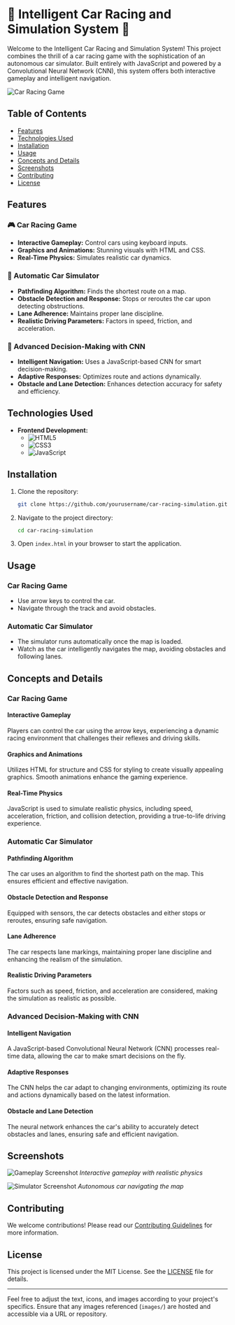 # 🚗 Intelligent Car Racing and Simulation System 🏁

Welcome to the Intelligent Car Racing and Simulation System! This project combines the thrill of a car racing game with the sophistication of an autonomous car simulator. Built entirely with JavaScript and powered by a Convolutional Neural Network (CNN), this system offers both interactive gameplay and intelligent navigation.

![Car Racing Game](images/car_racing_game.jpg)

## Table of Contents

- [Features](#features)
- [Technologies Used](#technologies-used)
- [Installation](#installation)
- [Usage](#usage)
- [Concepts and Details](#concepts-and-details)
- [Screenshots](#screenshots)
- [Contributing](#contributing)
- [License](#license)

## Features

### 🎮 Car Racing Game
- **Interactive Gameplay:** Control cars using keyboard inputs.
- **Graphics and Animations:** Stunning visuals with HTML and CSS.
- **Real-Time Physics:** Simulates realistic car dynamics.

### 🤖 Automatic Car Simulator
- **Pathfinding Algorithm:** Finds the shortest route on a map.
- **Obstacle Detection and Response:** Stops or reroutes the car upon detecting obstructions.
- **Lane Adherence:** Maintains proper lane discipline.
- **Realistic Driving Parameters:** Factors in speed, friction, and acceleration.

### 🧠 Advanced Decision-Making with CNN
- **Intelligent Navigation:** Uses a JavaScript-based CNN for smart decision-making.
- **Adaptive Responses:** Optimizes route and actions dynamically.
- **Obstacle and Lane Detection:** Enhances detection accuracy for safety and efficiency.

## Technologies Used

- **Frontend Development:** 
  - ![HTML5](https://img.shields.io/badge/HTML5-E34F26?style=flat&logo=html5&logoColor=white)
  - ![CSS3](https://img.shields.io/badge/CSS3-1572B6?style=flat&logo=css3&logoColor=white)
  - ![JavaScript](https://img.shields.io/badge/JavaScript-F7DF1E?style=flat&logo=javascript&logoColor=black)

## Installation

1. Clone the repository:
   ```bash
   git clone https://github.com/yourusername/car-racing-simulation.git
   ```
2. Navigate to the project directory:
   ```bash
   cd car-racing-simulation
   ```
3. Open `index.html` in your browser to start the application.

## Usage

### Car Racing Game
- Use arrow keys to control the car.
- Navigate through the track and avoid obstacles.

### Automatic Car Simulator
- The simulator runs automatically once the map is loaded.
- Watch as the car intelligently navigates the map, avoiding obstacles and following lanes.

## Concepts and Details

### Car Racing Game

#### Interactive Gameplay
Players can control the car using the arrow keys, experiencing a dynamic racing environment that challenges their reflexes and driving skills.

#### Graphics and Animations
Utilizes HTML for structure and CSS for styling to create visually appealing graphics. Smooth animations enhance the gaming experience.

#### Real-Time Physics
JavaScript is used to simulate realistic physics, including speed, acceleration, friction, and collision detection, providing a true-to-life driving experience.

### Automatic Car Simulator

#### Pathfinding Algorithm
The car uses an algorithm to find the shortest path on the map. This ensures efficient and effective navigation.

#### Obstacle Detection and Response
Equipped with sensors, the car detects obstacles and either stops or reroutes, ensuring safe navigation.

#### Lane Adherence
The car respects lane markings, maintaining proper lane discipline and enhancing the realism of the simulation.

#### Realistic Driving Parameters
Factors such as speed, friction, and acceleration are considered, making the simulation as realistic as possible.

### Advanced Decision-Making with CNN

#### Intelligent Navigation
A JavaScript-based Convolutional Neural Network (CNN) processes real-time data, allowing the car to make smart decisions on the fly.

#### Adaptive Responses
The CNN helps the car adapt to changing environments, optimizing its route and actions dynamically based on the latest information.

#### Obstacle and Lane Detection
The neural network enhances the car's ability to accurately detect obstacles and lanes, ensuring safe and efficient navigation.

## Screenshots

![Gameplay Screenshot](images/gameplay_screenshot.jpg)
*Interactive gameplay with realistic physics*

![Simulator Screenshot](images/simulator_screenshot.jpg)
*Autonomous car navigating the map*

## Contributing

We welcome contributions! Please read our [Contributing Guidelines](CONTRIBUTING.md) for more information.

## License

This project is licensed under the MIT License. See the [LICENSE](LICENSE) file for details.

---

Feel free to adjust the text, icons, and images according to your project's specifics. Ensure that any images referenced (`images/`) are hosted and accessible via a URL or repository.
